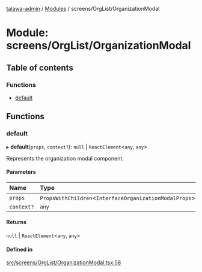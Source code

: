 [talawa-admin](../README.md) / [Modules](../modules.md) / screens/OrgList/OrganizationModal

# Module: screens/OrgList/OrganizationModal

## Table of contents

### Functions

- [default](screens_OrgList_OrganizationModal.md#default)

## Functions

### default

▸ **default**(`props`, `context?`): ``null`` \| `ReactElement`\<`any`, `any`\>

Represents the organization modal component.

#### Parameters

| Name | Type |
| :------ | :------ |
| `props` | `PropsWithChildren`\<`InterfaceOrganizationModalProps`\> |
| `context?` | `any` |

#### Returns

``null`` \| `ReactElement`\<`any`, `any`\>

#### Defined in

[src/screens/OrgList/OrganizationModal.tsx:58](https://github.com/AmitSharma512/talawa-admin/blob/859e5bd/src/screens/OrgList/OrganizationModal.tsx#L58)
